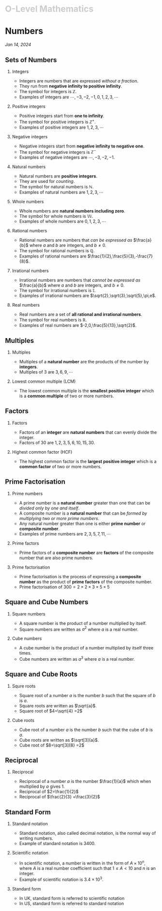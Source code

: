 <h1 style="color: #ccc">O-Level Mathematics</h1>

# Numbers

*Jan 14, 2024*

## Sets of Numbers

1. Integers

    - Integers are numbers that are expressed *without a fraction*.
    - They run from **negative infinity to positive infinity**.
    - The symbol for integers is $\mathbb{Z}$.
    - Examples of integers are $\cdots,-3,-2,-1,0,1,2,3,\cdots$

2. Positive integers

    - Positive integers start from **one to infinity**.
    - The symbol for positive integers is $\mathbb{Z}^{+}$.
    - Examples of positive integers are $1,2,3,\cdots$

3. Negative integers

    - Negative integers start from **negative infinity to negative one**.
    - The symbol for negative integers is $\mathbb{Z}^{-}$
    - Examples of negative integers are $\cdots,-3,-2,-1$.

4. Natural numbers

    - Natural numbers are **positive integers**.
    - They are used for *counting*.
    - The symbol for natural numbers is $\mathbb{N}$.
    - Examples of natural numbers are $1,2,3,\cdots$

5. Whole numbers

    - Whole numbers are **natural numbers including zero**.
    - The symbol for whole numbers is $\mathbb{W}$.
    - Examples of whole numbers are $0,1,2,3,\cdots$

6. Rational numbers

    - Rational numbers are numbers that *can be expressed as* $\frac{a}{b}$ where $a$ and $b$ are integers, and $b\neq0$.
    - The symbol for rational numbers is $\mathbb{Q}$.
    - Examples of rational numbers are $\frac{1}{2},\frac{5}{3},-\frac{7}{8}$.

7. Irrational numbers

    - Irrational numbers are numbers that *cannot be expressed as* $\frac{a}{b}$ where $a$ and $b$ are integers, and $b\neq0$.
    - The symbol for irrational numbers is $\mathbb{I}$.
    - Examples of irrational numbers are $\sqrt{2},\sqrt{3},\sqrt{5},\pi,e$.

8. Real numbers

    - Real numbers are a set of **all rational and irrational numbers**.
    - The symbol for real numbers is $\mathbb{R}$.
    - Examples of real numbers are $-2,0,\frac{5}{13},\sqrt{2}$.

## Multiples

1. Multiples

    - Multiples of a **natural number** are the products of the number by **integers**.
    - Multiples of $3$ are $3,6,9,\cdots$

2. Lowest common multiple (LCM)

    - The lowest common multiple is the **smallest positive integer** which is a **common multiple** of two or more numbers.

## Factors

1. Factors

    - Factors of an **integer** are **natural numbers** that can evenly divide the integer.
    - Factors of $30$ are $1,2,3,5,6,10,15,30$.

2. Highest common factor (HCF)

    - The highest common factor is the **largest positive integer** which is a **common factor** of two or more numbers.

## Prime Factorisation

1. Prime numbers

    - A prime number is a **natural number** greater than one that can be *divided only by one and itself*.
    - A composite number is a **natural number** that can be *formed by multiplying two or more prime numbers*.
    - Any natural number greater than one is either **prime number** or **composite number**.
    - Examples of prime numbers are $2,3,5,7,11,\cdots$

2. Prime factors

    - Prime factors of a **composite number** are **factors** of the composite number that are also prime numbers.

3. Prime factorisation

    - Prime factorisation is the process of expressing a **composite number** as the product of **prime factors** of the composite number.
    - Prime factorisation of $300=2\times 2\times 3\times 5\times 5$

## Square and Cube Numbers

1. Square numbers

    - A square number is the product of a number multiplied by itself.
    - Square numbers are written as $a^{2}$ where $a$ is a real number.

2. Cube numbers

    - A cube number is the product of a number multiplied by itself three times.
    - Cube numbers are written as $a^{3}$ where $a$ is a real number.

## Square and Cube Roots

1. Squre roots

    - Square root of a number $a$ is the number $b$ such that the square of $b$ is $a$.
    - Square roots are written as $\sqrt{a}$.
    - Square root of $4=\sqrt{4} =2$

2. Cube roots

    - Cube root of a number $a$ is the number $b$ such that the cube of $b$ is $a$.
    - Cube roots are written as $\sqrt[3]{a}$.
    - Cube root of $8=\sqrt[3]{8} =2$

## Reciprocal

1. Reciprocal

    - Reciprocal of a number $a$ is the number $\frac{1}{a}$ which when multiplied by $a$ gives $1$.
    - Reciprocal of $2=\frac{1}{2}$
    - Reciprocal of $\frac{2}{3} =\frac{3}{2}$

## Standard Form

1. Standard notation

    - Standard notation, also called decimal notation, is the normal way of writing numbers.
    - Example of standard notation is $3400$.

2. Scientific notation

    - In scientific notation, a number is written in the form of $A\times 10^{n}$, where $A$ is a real number coefficient such that $1\leqslant A< 10$ and $n$ is an integer.
    - Example of scientific notation is $3.4\times 10^{3}$.

3. Standard form

    - In UK, standard form is referred to scientific notation
    - In US, standard form is referred to standard notation
